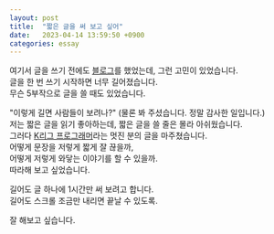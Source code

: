 ```yaml
---
layout: post
title:  "짧은 글을 써 보고 싶어"
date:   2023-04-14 13:59:50 +0900
categories: essay
---
```


여기서 글을 쓰기 전에도 [블로그](https://velog.io/@city7310)를 했었는데, 그런 고민이 있었습니다.  
글을 한 번 쓰기 시작하면 너무 길어졌습니다.  
무슨 5부작으로 글을 쓸 때도 있었습니다.

"이렇게 길면 사람들이 보려나?" (물론 봐 주셨습니다. 정말 감사한 일입니다.)  
저는 짧은 글을 읽기 좋아하는데, 짧은 글을 쓸 줄은 몰라 아쉬웠습니다.  
그러다 [K리그 프로그래머](https://jeho.page/)라는 멋진 분의 글을 마주쳤습니다.  
어떻게 문장을 저렇게 짧게 잘 끊을까,  
어떻게 저렇게 와닿는 이야기를 할 수 있을까.  
따라해 보고 싶었습니다.

길어도 글 하나에 1시간만 써 보려고 합니다.  
길어도 스크롤 조금만 내리면 끝날 수 있도록.

잘 해보고 싶습니다.
